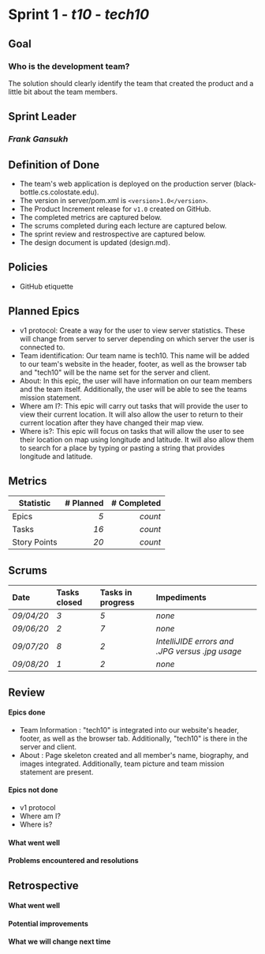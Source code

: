 # Sprint 1 - *t10* - *tech10*

## Goal
### Who is the development team?
The solution should clearly identify the team that created the product and a little bit about the team members.

## Sprint Leader
### *Frank Gansukh*

## Definition of Done

* The team's web application is deployed on the production server (black-bottle.cs.colostate.edu).
* The version in server/pom.xml is `<version>1.0</version>`.
* The Product Increment release for `v1.0` created on GitHub.
* The completed metrics are captured below.
* The scrums completed during each lecture are captured below.
* The sprint review and restrospective are captured below.
* The design document is updated (design.md).


## Policies

* GitHub etiquette


## Planned Epics

- v1 protocol: Create a way for the user to view server statistics. These will change from server to server depending on which server the user is connected to.
- Team identification: Our team name is tech10. This name will be added to our team's website in the header, footer, as well as the browser tab and "tech10" will be 
the name set for the server and client. 
- About: In this epic, the user will have information on our team members and the team itself. Additionally, the user will be able to see the teams mission statement.
- Where am I?: This epic will carry out tasks that will provide the user to view their current location. It will also allow the user to return to their current location after they have changed their map view.
- Where is?: This epic will focus on tasks that will allow the user to see their location on map using longitude and latitude. It will also allow them to search   for a place by typing or pasting a string that provides longitude and latitude.

## Metrics

| Statistic | # Planned | # Completed |
| --- | ---: | ---: |
| Epics | *5* | *count* |
| Tasks |  *16*   | *count* | 
| Story Points |  *20*  | *count* | 


## Scrums

| Date | Tasks closed  | Tasks in progress | Impediments |
| :--- | :--- | :--- | :--- |
| *09/04/20* | *3* | *5* | *none* | 
| *09/06/20* | *2* | *7*| *none* |
| *09/07/20* | *8* | *2* | *IntelliJIDE errors and .JPG versus .jpg usage* |
| *09/08/20* | *1* | *2* | *none* |


## Review

#### Epics done  
 - Team Information : "tech10" is integrated into our website's header, footer, as well as the browser tab. Additionally, "tech10" is there in the server and client.
 - About : Page skeleton created and all member's name, biography, and images integrated. Additionally, team picture and team mission statement are present.

#### Epics not done 
 - v1 protocol
 - Where am I?
 - Where is?

#### What went well

#### Problems encountered and resolutions


## Retrospective

#### What went well

#### Potential improvements

#### What we will change next time
